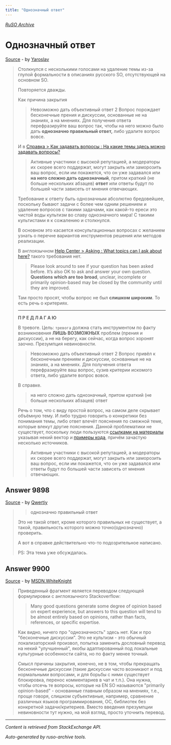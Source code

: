 ```yaml
---
title: "Однозначный ответ"
---
```

<p><i><a href="https://github.com/MSDN-WhiteKnight/ruso-archive/">RuSO Archive</a></i></p>
<h1>Однозначный ответ</h1>
<p><a href="https://ru.meta.stackoverflow.com/questions/9897/%d0%9e%d0%b4%d0%bd%d0%be%d0%b7%d0%bd%d0%b0%d1%87%d0%bd%d1%8b%d0%b9-%d0%be%d1%82%d0%b2%d0%b5%d1%82">Source</a> - by <a href="https://ru.meta.stackoverflow.com/users/352119/yaroslav">Yaroslav</a></p>
<blockquote>
<p>Столкнулся с несколькими голосами на удаление темы из-за глупой формальности в описаниях русского SO, отсутствующей на основном SO.</p>

<p>Повторяется дважды.</p>

<p>Как причина закрытия</p>

<blockquote>
  <p>Невозможно дать объективный ответ 2 Вопрос порождает бесконечные
  прения и дискуссии, основанные не на знаниях, а на мнениях. Для
  получения ответа перефразируйте ваш вопрос так, чтобы на него можно
  было дать <strong>однозначно правильный ответ,</strong> либо удалите вопрос вовсе.</p>
</blockquote>

<p>И в <a href="https://ru.stackoverflow.com/help/on-topic">Справка > Как задавать вопросы : На какие темы здесь можно задавать вопросы?</a></p>

<blockquote>
  <p>Активные участники с высокой репутацией, а модераторы их скорее всего
  поддержат, могут закрыть или заморозить ваш вопрос, если им покажется,
  что он уже задавался или <strong>на него сложно дать однозначный</strong>, притом
  краткий (не больше нескольких абзацев) <strong>ответ</strong> или ответы будут по
  большей части зависеть от мнения отвечающих.</p>
</blockquote>

<p>Требование к ответу быть однозначным абсолютно бредовейшее, поскольку бывают задачи с более чем одним решением и удаление вопросов с такими задачами, как какой-то ереси это чистой воды культизм во славу однозначного мира! С такими культистами я к сожалению и столкнулся.</p>

<p>В основном это касается консультационных вопросах с желанием узнать о перечне вариантов инструментов решения или методов реализации.</p>

<p>В англоязычном <a href="https://stackoverflow.com/help/on-topic">Help Center > Asking : What topics can I ask about here?</a> такого требования нет.</p>

<blockquote>
  <p>Please look around to see if your question has been asked before. It’s
  also OK to ask and answer your own question. <strong>Questions which are too</strong>
  <strong>broad</strong>, unclear, incomplete or primarily opinion-based may be closed by
  the community until they are improved.</p>
</blockquote>

<p>Там просто просят, чтобы вопрос не был <strong>слишком широким</strong>. То есть речь о критериях.</p>

<hr>

<p><strong>П Р Е Д Л А Г А Ю</strong></p>

<p>В тревоге. Цель: <code>тревога</code> должна стать инструментом по факту возникновения <strong>ЛИШЬ ВОЗМОЖНЫХ</strong> проблем (прения и дискуссии), а не на берегу, как сейчас, когда вопрос хоронят заочно. Презумпция невиновности.</p>

<blockquote>
  <p>Невозможно дать объективный ответ 2 Вопрос привёл к бесконечным
  прениям и дискуссии, основанные не на знаниях, а на мнениях. Для
  получения ответа перефразируйте ваш вопрос, сузив критерии искомого
  ответа, либо удалите вопрос вовсе.</p>
</blockquote>

<p>В справке. </p>

<blockquote>
  <p>на него сложно дать однозначный, притом краткий (не больше нескольких
  абзацев) ответ</p>
</blockquote>

<p>Речь о том, что с виду простой вопрос, на самом деле скрывает объёмную тему. И либо трудно говорить о конкретики без понимания темы, либо ответ влечёт пояснения по смежной теме, которые влекут другие пояснения. Данной проблематики не существует, поскольку люди пользуются <a href="https://docs.microsoft.com/ru-ru/dotnet/csharp/" rel="nofollow noreferrer">ссылками на материалы</a> указывая некий вектор и <a href="https://govnokod.ru/" rel="nofollow noreferrer">примеры кода</a>, причём зачастую несколько источников.</p>

<blockquote>
  <p>Активные участники с высокой репутацией, а модераторы их скорее всего
  поддержат, могут закрыть или заморозить ваш вопрос, если им покажется,
  что он уже задавался или ответы будут по большей части зависеть от
  мнения отвечающих.</p>
</blockquote>

</blockquote>
<h2>Answer 9898</h2>
<p><a href="https://ru.meta.stackoverflow.com/a/9898/">Source</a> - by <a href="https://ru.meta.stackoverflow.com/users/178988/qwertiy">Qwertiy</a></p>
<blockquote>
<blockquote>
  <p>однозначно правильный ответ</p>
</blockquote>

<p>Это не такой ответ, кроме которого правильных не существует, а такой, правильность которого можно точно(однозначно) проверить.</p>

<p>А вот в справке действительно что-то подозрительное написано.</p>

<p>PS: Эта тема уже обсуждалась.</p>

</blockquote>
<h2>Answer 9900</h2>
<p><a href="https://ru.meta.stackoverflow.com/a/9900/">Source</a> - by <a href="https://ru.meta.stackoverflow.com/users/240512/msdn-whiteknight">MSDN.WhiteKnight</a></p>
<blockquote>
<p>Приведенный фрагмент является переводом следующей формулировки с англоязычного Stackoverflow:</p>

<blockquote>
  <p>Many good questions generate some degree of opinion based on expert experience, but answers to this question will tend to be almost entirely based on opinions, rather than facts, references, or specific expertise.</p>
</blockquote>

<p>Как видно, ничего про "однозначность" здесь нет. Как и про "бесконечные дискуссии". Это не культизм - это обычный локализаторский произвол, попытка заменить дословный перевод на некий "улучшенный", якобы адаптированный под локальные культурные особенности сайта, но по факту менее точный. </p>

<p>Смысл причины закрытия, конечно, не в том, чтобы прекращать бесконечные дискуссии (такие дискуссии часто возникают и под нормальными вопросами, и для борьбы с ними существует блокировка, перенос комментариев в чат и т.п.). Она нужна, чтобы отсечь те вопросы, которые на EN SO называются "primarily opinion-based" - основанные главным образом на мнениях, т.е., проще говоря, слишком субъективные, например, сравнение различных языков программирования, ОС, библиотек без конкретной задачи/критериев. Вместо введения презумпции невиновности тут нужно, на мой взгляд, просто уточнить перевод.</p>

</blockquote>
<hr/>
<p><i>Content is retrieved from StackExchange API. </i></p>
<p><i>Auto-generated by ruso-archive tools. </i></p>
